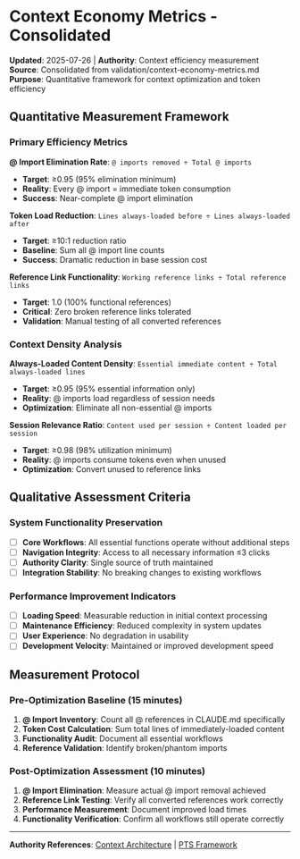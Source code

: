 # Context Economy Metrics - Consolidated

**Updated**: 2025-07-26 | **Authority**: Context efficiency measurement  
**Source**: Consolidated from validation/context-economy-metrics.md  
**Purpose**: Quantitative framework for context optimization and token efficiency

## Quantitative Measurement Framework

### Primary Efficiency Metrics

**@ Import Elimination Rate**: `@ imports removed ÷ Total @ imports`
- **Target**: ≥0.95 (95% elimination minimum)
- **Reality**: Every @ import = immediate token consumption
- **Success**: Near-complete @ import elimination

**Token Load Reduction**: `Lines always-loaded before ÷ Lines always-loaded after`
- **Target**: ≥10:1 reduction ratio
- **Baseline**: Sum all @ import line counts
- **Success**: Dramatic reduction in base session cost

**Reference Link Functionality**: `Working reference links ÷ Total reference links`
- **Target**: 1.0 (100% functional references)
- **Critical**: Zero broken reference links tolerated
- **Validation**: Manual testing of all converted references

### Context Density Analysis

**Always-Loaded Content Density**: `Essential immediate content ÷ Total always-loaded lines`
- **Target**: ≥0.95 (95% essential information only)
- **Reality**: @ imports load regardless of session needs
- **Optimization**: Eliminate all non-essential @ imports

**Session Relevance Ratio**: `Content used per session ÷ Content loaded per session`
- **Target**: ≥0.98 (98% utilization minimum)
- **Reality**: @ imports consume tokens even when unused
- **Optimization**: Convert unused to reference links

## Qualitative Assessment Criteria

### System Functionality Preservation
- [ ] **Core Workflows**: All essential functions operate without additional steps
- [ ] **Navigation Integrity**: Access to all necessary information ≤3 clicks
- [ ] **Authority Clarity**: Single source of truth maintained
- [ ] **Integration Stability**: No breaking changes to existing workflows

### Performance Improvement Indicators
- [ ] **Loading Speed**: Measurable reduction in initial context processing
- [ ] **Maintenance Efficiency**: Reduced complexity in system updates
- [ ] **User Experience**: No degradation in usability
- [ ] **Development Velocity**: Maintained or improved development speed

## Measurement Protocol

### Pre-Optimization Baseline (15 minutes)
1. **@ Import Inventory**: Count all @ references in CLAUDE.md specifically
2. **Token Cost Calculation**: Sum total lines of immediately-loaded content
3. **Functionality Audit**: Document all essential workflows
4. **Reference Validation**: Identify broken/phantom imports

### Post-Optimization Assessment (10 minutes)
1. **@ Import Elimination**: Measure actual @ import removal achieved
2. **Reference Link Testing**: Verify all converted references work correctly
3. **Performance Measurement**: Document improved load times
4. **Functionality Verification**: Confirm all workflows still operate correctly

---
**Authority References**: [Context Architecture](context-architecture.md) | [PTS Framework](pts-framework-consolidated.md)